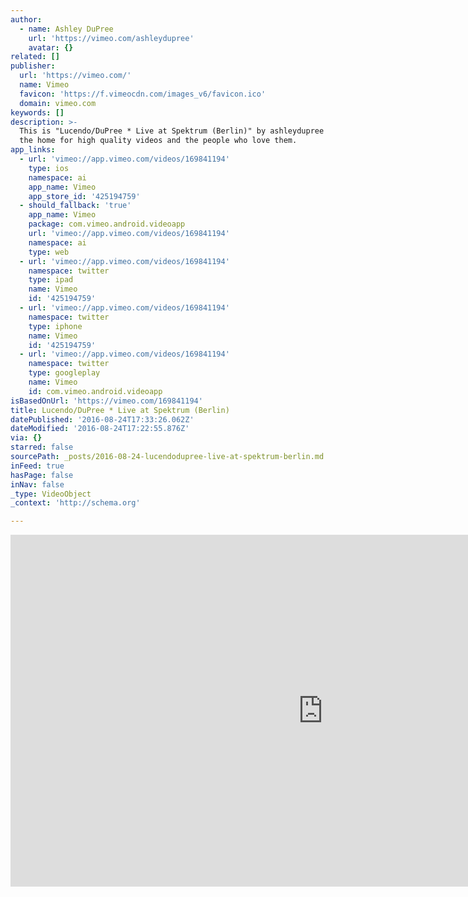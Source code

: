 ```yaml
---
author:
  - name: Ashley DuPree
    url: 'https://vimeo.com/ashleydupree'
    avatar: {}
related: []
publisher:
  url: 'https://vimeo.com/'
  name: Vimeo
  favicon: 'https://f.vimeocdn.com/images_v6/favicon.ico'
  domain: vimeo.com
keywords: []
description: >-
  This is "Lucendo/DuPree * Live at Spektrum (Berlin)" by ashleydupree on Vimeo,
  the home for high quality videos and the people who love them.
app_links:
  - url: 'vimeo://app.vimeo.com/videos/169841194'
    type: ios
    namespace: ai
    app_name: Vimeo
    app_store_id: '425194759'
  - should_fallback: 'true'
    app_name: Vimeo
    package: com.vimeo.android.videoapp
    url: 'vimeo://app.vimeo.com/videos/169841194'
    namespace: ai
    type: web
  - url: 'vimeo://app.vimeo.com/videos/169841194'
    namespace: twitter
    type: ipad
    name: Vimeo
    id: '425194759'
  - url: 'vimeo://app.vimeo.com/videos/169841194'
    namespace: twitter
    type: iphone
    name: Vimeo
    id: '425194759'
  - url: 'vimeo://app.vimeo.com/videos/169841194'
    namespace: twitter
    type: googleplay
    name: Vimeo
    id: com.vimeo.android.videoapp
isBasedOnUrl: 'https://vimeo.com/169841194'
title: Lucendo/DuPree * Live at Spektrum (Berlin)
datePublished: '2016-08-24T17:33:26.062Z'
dateModified: '2016-08-24T17:22:55.876Z'
via: {}
starred: false
sourcePath: _posts/2016-08-24-lucendodupree-live-at-spektrum-berlin.md
inFeed: true
hasPage: false
inNav: false
_type: VideoObject
_context: 'http://schema.org'

---
```

<iframe src="https://cdn.embedly.com/widgets/media.html?src=https%3A%2F%2Fplayer.vimeo.com%2Fvideo%2F169841194&amp;url=https%3A%2F%2Fvimeo.com%2F169841194&amp;image=https%3A%2F%2Fi.vimeocdn.com%2Fvideo%2F574703892_1280.jpg&amp;key=b7d04c9b404c499eba89ee7072e1c4f7&amp;type=text%2Fhtml&amp;schema=vimeo" width="1000" height="563" scrolling="no" frameborder="0" allowfullscreen="" style=""></iframe>